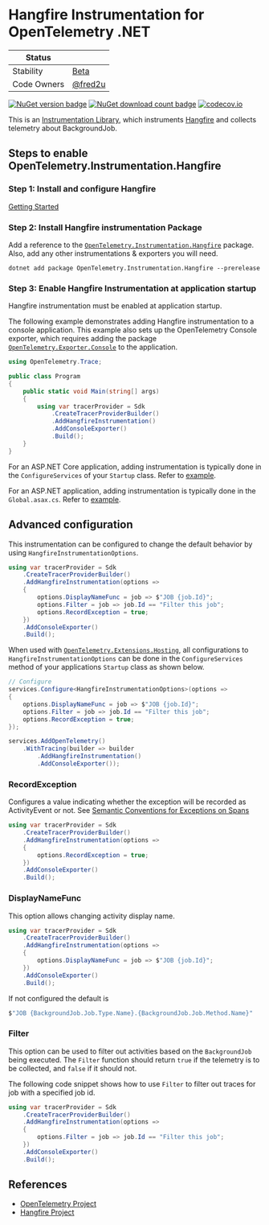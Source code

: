 # Hangfire Instrumentation for OpenTelemetry .NET

| Status        |           |
| ------------- |-----------|
| Stability     |  [Beta](../../README.md#beta)|
| Code Owners   |  [@fred2u](https://github.com/fred2u)|

[![NuGet version badge](https://img.shields.io/nuget/v/OpenTelemetry.Instrumentation.Hangfire)](https://www.nuget.org/packages/OpenTelemetry.Instrumentation.Hangfire)
[![NuGet download count badge](https://img.shields.io/nuget/dt/OpenTelemetry.Instrumentation.Hangfire)](https://www.nuget.org/packages/OpenTelemetry.Instrumentation.Hangfire)
[![codecov.io](https://codecov.io/gh/open-telemetry/opentelemetry-dotnet-contrib/branch/main/graphs/badge.svg?flag=unittests-Instrumentation.Hangfire)](https://app.codecov.io/gh/open-telemetry/opentelemetry-dotnet-contrib?flags[0]=unittests-Instrumentation.Hangfire)

This is an
[Instrumentation Library](https://github.com/open-telemetry/opentelemetry-specification/blob/main/specification/glossary.md#instrumentation-library),
which instruments
[Hangfire](https://www.nuget.org/packages/Hangfire/)
and collects telemetry about BackgroundJob.

## Steps to enable OpenTelemetry.Instrumentation.Hangfire

### Step 1: Install and configure Hangfire

[Getting Started](https://docs.hangfire.io/en/latest/getting-started/index.html)

### Step 2: Install Hangfire instrumentation Package

Add a reference to the
[`OpenTelemetry.Instrumentation.Hangfire`](https://www.nuget.org/packages/OpenTelemetry.Instrumentation.Hangfire)
package. Also, add any other instrumentations & exporters you will need.

```shell
dotnet add package OpenTelemetry.Instrumentation.Hangfire --prerelease
```

### Step 3: Enable Hangfire Instrumentation at application startup

Hangfire instrumentation must be enabled at application startup.

The following example demonstrates adding Hangfire instrumentation to a
console application. This example also sets up the OpenTelemetry Console
exporter, which requires adding the package
[`OpenTelemetry.Exporter.Console`](https://github.com/open-telemetry/opentelemetry-dotnet/blob/main/src/OpenTelemetry.Exporter.Console/README.md)
to the application.

```csharp
using OpenTelemetry.Trace;

public class Program
{
    public static void Main(string[] args)
    {
        using var tracerProvider = Sdk
            .CreateTracerProviderBuilder()
            .AddHangfireInstrumentation()
            .AddConsoleExporter()
            .Build();
    }
}
```

For an ASP.NET Core application, adding instrumentation is typically done in
the `ConfigureServices` of your `Startup` class. Refer to [example](https://github.com/open-telemetry/opentelemetry-dotnet/blob/main/examples/AspNetCore/Program.cs).

For an ASP.NET application, adding instrumentation is typically done in the
`Global.asax.cs`. Refer to [example](../../examples/AspNet/Global.asax.cs).

## Advanced configuration

This instrumentation can be configured to change the default behavior by using
`HangfireInstrumentationOptions`.

```csharp
using var tracerProvider = Sdk
    .CreateTracerProviderBuilder()
    .AddHangfireInstrumentation(options =>
    {
        options.DisplayNameFunc = job => $"JOB {job.Id}";
        options.Filter = job => job.Id == "Filter this job";
        options.RecordException = true;
    })
    .AddConsoleExporter()
    .Build();
```

When used with
[`OpenTelemetry.Extensions.Hosting`](https://github.com/open-telemetry/opentelemetry-dotnet/blob/main/src/OpenTelemetry.Extensions.Hosting/README.md),
all configurations to `HangfireInstrumentationOptions`
can be done in the `ConfigureServices` method of your applications `Startup`
class as shown below.

```csharp
// Configure
services.Configure<HangfireInstrumentationOptions>(options =>
{
    options.DisplayNameFunc = job => $"JOB {job.Id}";
    options.Filter = job => job.Id == "Filter this job";
    options.RecordException = true;
});

services.AddOpenTelemetry()
    .WithTracing(builder => builder
        .AddHangfireInstrumentation()
        .AddConsoleExporter());
```

### RecordException

Configures a value indicating whether the exception will be recorded as
ActivityEvent or not. See
[Semantic Conventions for Exceptions on Spans](https://github.com/open-telemetry/semantic-conventions/blob/main/docs/exceptions/exceptions-spans.md)

```csharp
using var tracerProvider = Sdk
    .CreateTracerProviderBuilder()
    .AddHangfireInstrumentation(options =>
    {
        options.RecordException = true;
    })
    .AddConsoleExporter()
    .Build();
```

### DisplayNameFunc

This option allows changing activity display name.

```C#
using var tracerProvider = Sdk
    .CreateTracerProviderBuilder()
    .AddHangfireInstrumentation(options =>
    {
        options.DisplayNameFunc = job => $"JOB {job.Id}";
    })
    .AddConsoleExporter()
    .Build();
```

If not configured the default is

```C#
$"JOB {BackgroundJob.Job.Type.Name}.{BackgroundJob.Job.Method.Name}"
```

### Filter

This option can be used to filter out activities based on the `BackgroundJob`
being executed. The `Filter` function should return `true` if the telemetry is
to be collected, and `false` if it should not.

The following code snippet shows how to use `Filter` to filter out traces for
job with a specified job id.

```csharp
using var tracerProvider = Sdk
    .CreateTracerProviderBuilder()
    .AddHangfireInstrumentation(options =>
    {
        options.Filter = job => job.Id == "Filter this job";
    })
    .AddConsoleExporter()
    .Build();
```

## References

* [OpenTelemetry Project](https://opentelemetry.io/)
* [Hangfire Project](https://www.hangfire.io/)
